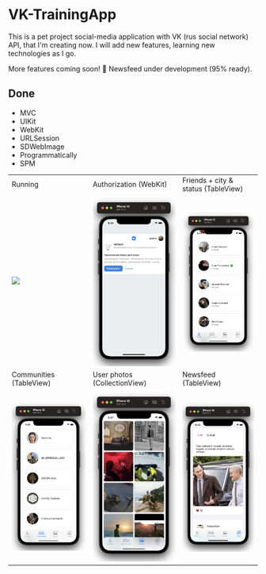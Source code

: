 # VK-TrainingApp

This is a pet project social-media application with VK (rus social network) API, that I'm creating now. I will add new features, learning new technologies as I go. 

More features coming soon! 🚀 Newsfeed under development (95% ready).

## Done
- MVC
- UIKit
- WebKit
- URLSession
- SDWebImage
- Programmatically
- SPM
  
<table>
  <tr>
    <td>Running</td>
    <td>Authorization (WebKit)</td>
    <td>Friends + city & status (TableView)</td>
  </tr>
  <tr>
    <td><img src="https://raw.githubusercontent.com/semjonG/VK-TrainingApp/main/running.gif"></td>
    <td><img src="https://raw.githubusercontent.com/semjonG/VK-TrainingApp/main/1.png"></td>
    <td><img src="https://raw.githubusercontent.com/semjonG/VK-TrainingApp/main/2.png"></td>
  </tr>
  <tr>
    <td>Communities (TableView)</td>
    <td>User photos (CollectionView)</td>
    <td>Newsfeed (TableView)</td>
  </tr>
  <tr>
    <td><img src="https://raw.githubusercontent.com/semjonG/VK-TrainingApp/main/3.png"></td>
    <td><img src="https://raw.githubusercontent.com/semjonG/VK-TrainingApp/main/4.png"></td>
    <td><img src="https://raw.githubusercontent.com/semjonG/VK-TrainingApp/main/5.png"></td>
  </tr>
 </table>
